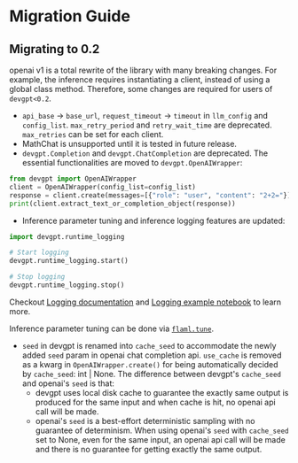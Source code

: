 # Migration Guide

## Migrating to 0.2

openai v1 is a total rewrite of the library with many breaking changes. For example, the inference requires instantiating a client, instead of using a global class method.
Therefore, some changes are required for users of `devgpt<0.2`.

- `api_base` -> `base_url`, `request_timeout` -> `timeout` in `llm_config` and `config_list`. `max_retry_period` and `retry_wait_time` are deprecated. `max_retries` can be set for each client.
- MathChat is unsupported until it is tested in future release.
- `devgpt.Completion` and `devgpt.ChatCompletion` are deprecated. The essential functionalities are moved to `devgpt.OpenAIWrapper`:

```python
from devgpt import OpenAIWrapper
client = OpenAIWrapper(config_list=config_list)
response = client.create(messages=[{"role": "user", "content": "2+2="}])
print(client.extract_text_or_completion_object(response))
```

- Inference parameter tuning and inference logging features are updated:
```python
import devgpt.runtime_logging

# Start logging
devgpt.runtime_logging.start()

# Stop logging
devgpt.runtime_logging.stop()
```
Checkout [Logging documentation](https://khulnasoft.github.io/devgpt/docs/Use-Cases/enhanced_inference#logging) and [Logging example notebook](https://github.com/khulnasoft/devgpt/blob/main/notebook/agentchat_logging.ipynb) to learn more.

Inference parameter tuning can be done via [`flaml.tune`](https://khulnasoft.github.io/FLAML/docs/Use-Cases/Tune-User-Defined-Function).
- `seed` in devgpt is renamed into `cache_seed` to accommodate the newly added `seed` param in openai chat completion api. `use_cache` is removed as a kwarg in `OpenAIWrapper.create()` for being automatically decided by `cache_seed`: int | None. The difference between devgpt's `cache_seed` and openai's `seed` is that:
  - devgpt uses local disk cache to guarantee the exactly same output is produced for the same input and when cache is hit, no openai api call will be made.
  - openai's `seed` is a best-effort deterministic sampling with no guarantee of determinism. When using openai's `seed` with `cache_seed` set to None, even for the same input, an openai api call will be made and there is no guarantee for getting exactly the same output.
